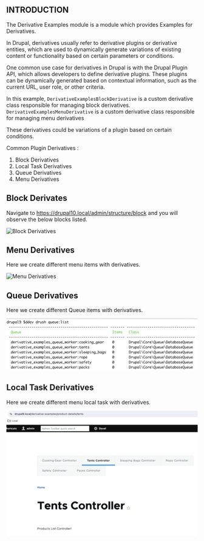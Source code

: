 ## INTRODUCTION

The Derivative Examples module is a module which provides Examples for Derivatives.

In Drupal, derivatives usually refer to derivative plugins or derivative entities, which are used to dynamically generate variations of existing content or functionality based on certain parameters or conditions.

One common use case for derivatives in Drupal is with the Drupal Plugin API, which allows developers to define derivative plugins. These plugins can be dynamically generated based on contextual information, such as the current URL, user role, or other criteria.

In this example, `DerivativeExamplesBlockDerivative` is a custom derivative class responsible for managing block derivatives. `DerivativeExamplesMenuDerivative` is a custom derivative class responsible for managing menu derivatives

These derivatives could be variations of a plugin based on certain conditions.

Common Plugin Derivatives :

1. Block Derivatives
2. Local Task Derivatives
3. Queue Derivatives
4. Menu Derivatives

## Block Derivates

Navigate to https://drupal10.local/admin/structure/block and you will observe the below blocks listed.

![Block Derivatives](./data/block-derivatives.png)

## Menu Derivatives

Here we create different menu items with derivatives.

![Menu Derivatives](./data/menu-derivatives.png)

## Queue Derivatives

Here we create different Queue items with derivatives.

![Queue Derivatives](./data/queue-derivatives.png)

## Local Task Derivatives

Here we create different menu local task with derivatives.

![Local Task Derivatives](./data/localtask-derivatives.png)
